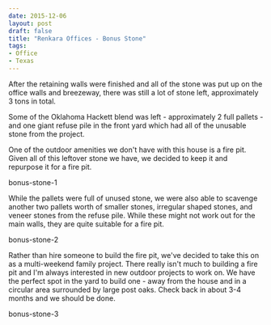 ```yaml
---
date: 2015-12-06
layout: post
draft: false
title: "Renkara Offices - Bonus Stone"
tags:
- Office
- Texas
---
```


After the retaining walls were finished and all of the stone was put up on the office walls and breezeway, there was still a lot of stone left, approximately 3 tons in total.

Some of the Oklahoma Hackett blend was left - approximately 2 full pallets - and one giant refuse pile in the front yard which had all of the unusable stone from the project.

One of the outdoor amenities we don't have with this house is a fire pit. Given all of this leftover stone we have, we decided to keep it and repurpose it for a fire pit.

bonus-stone-1

While the pallets were full of unused stone, we were also able to scavenge another two pallets worth of smaller stones, irregular shaped stones, and veneer stones from the refuse pile. While these might not work out for the main walls, they are quite suitable for a fire pit.

bonus-stone-2

Rather than hire someone to build the fire pit, we've decided to take this on as a multi-weekend family project. There really isn't much to building a fire pit and I'm always interested in new outdoor projects to work on. We have the perfect spot in the yard to build one - away from the house and in a circular area surrounded by large post oaks. Check back in about 3-4 months and we should be done.

bonus-stone-3

